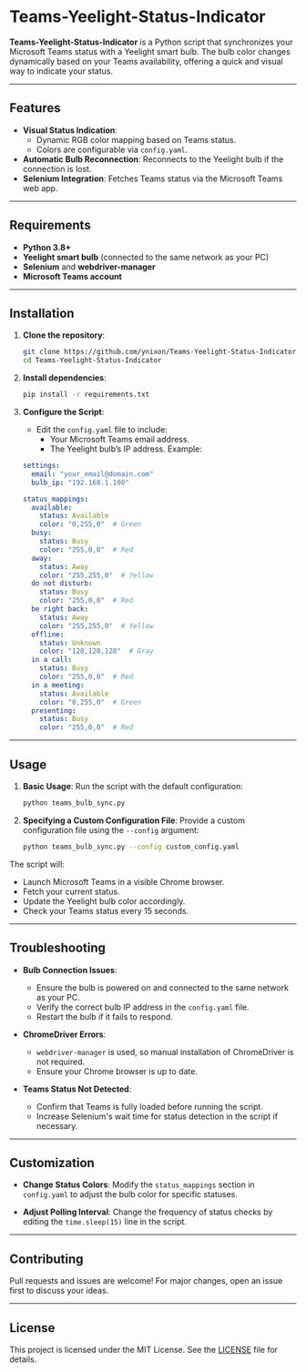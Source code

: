 # Teams-Yeelight-Status-Indicator

**Teams-Yeelight-Status-Indicator** is a Python script that synchronizes your Microsoft Teams status with a Yeelight smart bulb. The bulb color changes dynamically based on your Teams availability, offering a quick and visual way to indicate your status.

---

## Features

- **Visual Status Indication**:
  - Dynamic RGB color mapping based on Teams status.
  - Colors are configurable via `config.yaml`.
- **Automatic Bulb Reconnection**: Reconnects to the Yeelight bulb if the connection is lost.
- **Selenium Integration**: Fetches Teams status via the Microsoft Teams web app.

---

## Requirements

- **Python 3.8+**
- **Yeelight smart bulb** (connected to the same network as your PC)
- **Selenium** and **webdriver-manager**
- **Microsoft Teams account**

---

## Installation

1. **Clone the repository**:
   ```bash
   git clone https://github.com/ynixon/Teams-Yeelight-Status-Indicator.git
   cd Teams-Yeelight-Status-Indicator
   ```

2. **Install dependencies**:
   ```bash
   pip install -r requirements.txt
   ```

3. **Configure the Script**:
   - Edit the `config.yaml` file to include:
     - Your Microsoft Teams email address.
     - The Yeelight bulb’s IP address.
   Example:
   ```yaml
   settings:
     email: "your_email@domain.com"
     bulb_ip: "192.168.1.100"

   status_mappings:
     available:
       status: Available
       color: "0,255,0"  # Green
     busy:
       status: Busy
       color: "255,0,0"  # Red
     away:
       status: Away
       color: "255,255,0"  # Yellow
     do not disturb:
       status: Busy
       color: "255,0,0"  # Red
     be right back:
       status: Away
       color: "255,255,0"  # Yellow
     offline:
       status: Unknown
       color: "128,128,128"  # Gray
     in a call:
       status: Busy
       color: "255,0,0"  # Red
     in a meeting:
       status: Available
       color: "0,255,0"  # Green
     presenting:
       status: Busy
       color: "255,0,0"  # Red
   ```

---

## Usage

1. **Basic Usage**:
   Run the script with the default configuration:
   ```bash
   python teams_bulb_sync.py
   ```

2. **Specifying a Custom Configuration File**:
   Provide a custom configuration file using the `--config` argument:
   ```bash
   python teams_bulb_sync.py --config custom_config.yaml
   ```

The script will:
- Launch Microsoft Teams in a visible Chrome browser.
- Fetch your current status.
- Update the Yeelight bulb color accordingly.
- Check your Teams status every 15 seconds.

---

## Troubleshooting

- **Bulb Connection Issues**:
  - Ensure the bulb is powered on and connected to the same network as your PC.
  - Verify the correct bulb IP address in the `config.yaml` file.
  - Restart the bulb if it fails to respond.

- **ChromeDriver Errors**:
  - `webdriver-manager` is used, so manual installation of ChromeDriver is not required.
  - Ensure your Chrome browser is up to date.

- **Teams Status Not Detected**:
  - Confirm that Teams is fully loaded before running the script.
  - Increase Selenium's wait time for status detection in the script if necessary.

---

## Customization

- **Change Status Colors**:
  Modify the `status_mappings` section in `config.yaml` to adjust the bulb color for specific statuses.

- **Adjust Polling Interval**:
  Change the frequency of status checks by editing the `time.sleep(15)` line in the script.

---

## Contributing

Pull requests and issues are welcome! For major changes, open an issue first to discuss your ideas.

---

## License

This project is licensed under the MIT License. See the [LICENSE](LICENSE) file for details.
